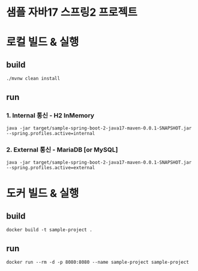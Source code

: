 # 샘플 자바17 스프링2 프로젝트

# 로컬 빌드 & 실행
## build
```shell
./mvnw clean install
```

## run
### 1. Internal 통신 - H2 InMemory
```
java -jar target/sample-spring-boot-2-java17-maven-0.0.1-SNAPSHOT.jar --spring.profiles.active=internal
```

### 2. External 통신 - MariaDB [or MySQL]
```
java -jar target/sample-spring-boot-2-java17-maven-0.0.1-SNAPSHOT.jar --spring.profiles.active=external
```

# 도커 빌드 & 실행
## build
```shell
docker build -t sample-project .
```

## run
```shell
docker run --rm -d -p 8080:8080 --name sample-project sample-project
```